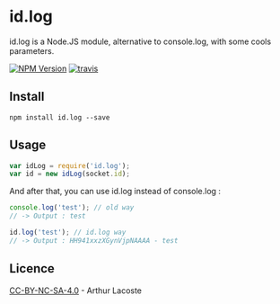 # id.log
id.log is a Node.JS module, alternative to console.log, with some cools parameters.

[![NPM Version][npm-version]][npm-url]
[![travis][travis-badge]][travis-url]

## Install

```
npm install id.log --save
```
## Usage

``` js
var idLog = require('id.log');
var id = new idLog(socket.id);
```

And after that, you can use id.log instead of console.log :

``` js
console.log('test'); // old way
// -> Output : test

id.log('test'); // id.log way
// -> Output : HH941xxzXGynVjpNAAAA - test
```

## Licence
[CC-BY-NC-SA-4.0](https://creativecommons.org/licenses/by-sa/4.0/) - Arthur Lacoste


[npm-version]:https://img.shields.io/npm/v/id.log.svg
[npm-url]: https://npmjs.org/package/id.log
[travis-badge]: http://img.shields.io/travis/arthurlacoste/id.log.svg
[travis-url]: https://travis-ci.org/arthurlacoste/id.log
